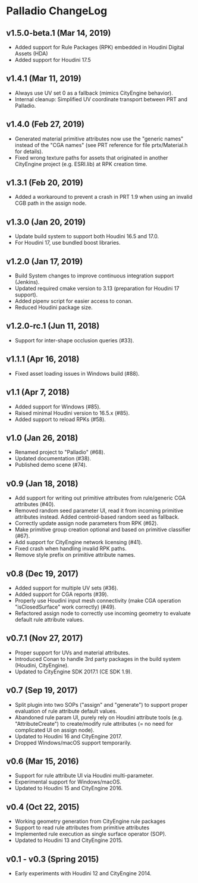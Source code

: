 # Palladio ChangeLog

## v1.5.0-beta.1 (Mar 14, 2019)
* Added support for Rule Packages (RPK) embedded in Houdini Digital Assets (HDA)
* Added support for Houdini 17.5

## v1.4.1 (Mar 11, 2019)
* Always use UV set 0 as a fallback (mimics CityEngine behavior).
* Internal cleanup: Simplified UV coordinate transport between PRT and Palladio.

## v1.4.0 (Feb 27, 2019)
* Generated material primitive attributes now use the "generic names" instead of the "CGA names" (see PRT reference for file prtx/Material.h for details).
* Fixed wrong texture paths for assets that originated in another CityEngine project (e.g. ESRI.lib) at RPK creation time.

## v1.3.1 (Feb 20, 2019)
* Added a workaround to prevent a crash in PRT 1.9 when using an invalid CGB path in the assign node.

## v1.3.0 (Jan 20, 2019)
* Update build system to support both Houdini 16.5 and 17.0.
* For Houdini 17, use bundled boost libraries.

## v1.2.0 (Jan 17, 2019)
* Build System changes to improve continuous integration support (Jenkins).
* Updated required cmake version to 3.13 (preparation for Houdini 17 support).
* Added pipenv script for easier access to conan.
* Reduced Houdini package size.

## v1.2.0-rc.1 (Jun 11, 2018)
* Support for inter-shape occlusion queries (#33).

## v1.1.1 (Apr 16, 2018)
* Fixed asset loading issues in Windows build (#88).

## v1.1 (Apr 7, 2018)
* Added support for Windows (#85).
* Raised minimal Houdini version to 16.5.x (#85).
* Added support to reload RPKs (#58).

## v1.0 (Jan 26, 2018)
* Renamed project to "Palladio" (#68).
* Updated documentation (#38).
* Published demo scene (#74).

## v0.9 (Jan 18, 2018)
* Add support for writing out primitive attributes from rule/generic CGA attributes (#40).
* Removed random seed parameter UI, read it from incoming primitive attributes instead. Added centroid-based random seed as fallback.
* Correctly update assign node parameters from RPK (#62).
* Make primitive group creation optional and based on primitive classifier (#67).
* Add support for CityEngine network licensing (#41).
* Fixed crash when handling invalid RPK paths.
* Remove style prefix on primitive attribute names.

## v0.8 (Dec 19, 2017)
* Added support for multiple UV sets (#36).
* Added support for CGA reports (#39).
* Properly use Houdini input mesh connectivity (make CGA operation "isClosedSurface" work correctly) (#49).
* Refactored assign node to correctly use incoming geometry to evaluate default rule attribute values.

## v0.7.1 (Nov 27, 2017)
* Proper support for UVs and material attributes.
* Introduced Conan to handle 3rd party packages in the build system (Houdini, CityEngine).
* Updated to CityEngine SDK 2017.1 (CE SDK 1.9).

## v0.7 (Sep 19, 2017)
* Split plugin into two SOPs ("assign" and "generate") to support proper evaluation of rule attribute default values.
* Abandoned rule param UI, purely rely on Houdini attribute tools (e.g. "AttributeCreate") to create/modify rule attributes (= no need for complicated UI on assign node).
* Updated to Houdini 16 and CityEngine 2017.
* Dropped Windows/macOS support temporarily.

## v0.6 (Mar 15, 2016)
* Support for rule attribute UI via Houdini multi-parameter.
* Experimental support for Windows/macOS.
* Updated to Houdini 15 and CityEngine 2016.

## v0.4 (Oct 22, 2015)
* Working geometry generation from CityEngine rule packages
* Support to read rule attributes from primitive attributes
* Implemented rule execution as single surface operator (SOP).
* Updated to Houdini 13 and CityEngine 2015.

## v0.1 - v0.3 (Spring 2015)
* Early experiments with Houdini 12 and CityEngine 2014.
